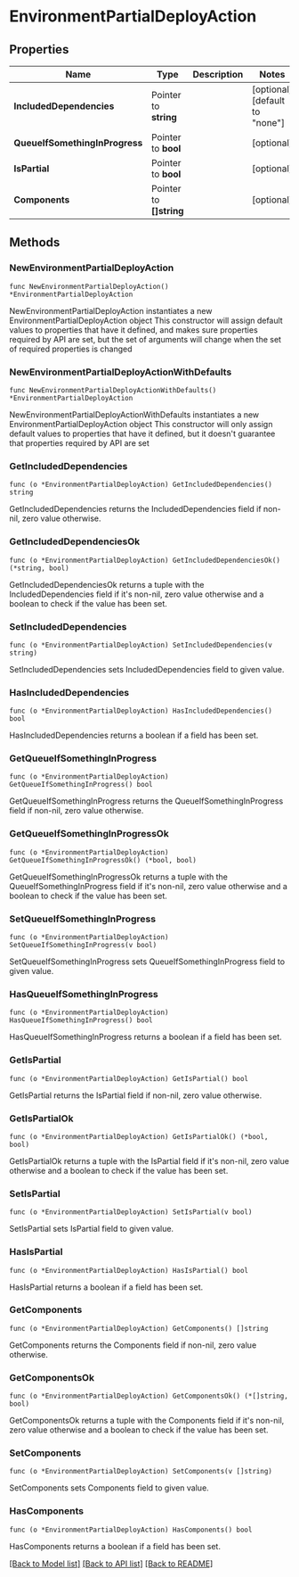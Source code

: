 # EnvironmentPartialDeployAction

## Properties

Name | Type | Description | Notes
------------ | ------------- | ------------- | -------------
**IncludedDependencies** | Pointer to **string** |  | [optional] [default to "none"]
**QueueIfSomethingInProgress** | Pointer to **bool** |  | [optional] 
**IsPartial** | Pointer to **bool** |  | [optional] 
**Components** | Pointer to **[]string** |  | [optional] 

## Methods

### NewEnvironmentPartialDeployAction

`func NewEnvironmentPartialDeployAction() *EnvironmentPartialDeployAction`

NewEnvironmentPartialDeployAction instantiates a new EnvironmentPartialDeployAction object
This constructor will assign default values to properties that have it defined,
and makes sure properties required by API are set, but the set of arguments
will change when the set of required properties is changed

### NewEnvironmentPartialDeployActionWithDefaults

`func NewEnvironmentPartialDeployActionWithDefaults() *EnvironmentPartialDeployAction`

NewEnvironmentPartialDeployActionWithDefaults instantiates a new EnvironmentPartialDeployAction object
This constructor will only assign default values to properties that have it defined,
but it doesn't guarantee that properties required by API are set

### GetIncludedDependencies

`func (o *EnvironmentPartialDeployAction) GetIncludedDependencies() string`

GetIncludedDependencies returns the IncludedDependencies field if non-nil, zero value otherwise.

### GetIncludedDependenciesOk

`func (o *EnvironmentPartialDeployAction) GetIncludedDependenciesOk() (*string, bool)`

GetIncludedDependenciesOk returns a tuple with the IncludedDependencies field if it's non-nil, zero value otherwise
and a boolean to check if the value has been set.

### SetIncludedDependencies

`func (o *EnvironmentPartialDeployAction) SetIncludedDependencies(v string)`

SetIncludedDependencies sets IncludedDependencies field to given value.

### HasIncludedDependencies

`func (o *EnvironmentPartialDeployAction) HasIncludedDependencies() bool`

HasIncludedDependencies returns a boolean if a field has been set.

### GetQueueIfSomethingInProgress

`func (o *EnvironmentPartialDeployAction) GetQueueIfSomethingInProgress() bool`

GetQueueIfSomethingInProgress returns the QueueIfSomethingInProgress field if non-nil, zero value otherwise.

### GetQueueIfSomethingInProgressOk

`func (o *EnvironmentPartialDeployAction) GetQueueIfSomethingInProgressOk() (*bool, bool)`

GetQueueIfSomethingInProgressOk returns a tuple with the QueueIfSomethingInProgress field if it's non-nil, zero value otherwise
and a boolean to check if the value has been set.

### SetQueueIfSomethingInProgress

`func (o *EnvironmentPartialDeployAction) SetQueueIfSomethingInProgress(v bool)`

SetQueueIfSomethingInProgress sets QueueIfSomethingInProgress field to given value.

### HasQueueIfSomethingInProgress

`func (o *EnvironmentPartialDeployAction) HasQueueIfSomethingInProgress() bool`

HasQueueIfSomethingInProgress returns a boolean if a field has been set.

### GetIsPartial

`func (o *EnvironmentPartialDeployAction) GetIsPartial() bool`

GetIsPartial returns the IsPartial field if non-nil, zero value otherwise.

### GetIsPartialOk

`func (o *EnvironmentPartialDeployAction) GetIsPartialOk() (*bool, bool)`

GetIsPartialOk returns a tuple with the IsPartial field if it's non-nil, zero value otherwise
and a boolean to check if the value has been set.

### SetIsPartial

`func (o *EnvironmentPartialDeployAction) SetIsPartial(v bool)`

SetIsPartial sets IsPartial field to given value.

### HasIsPartial

`func (o *EnvironmentPartialDeployAction) HasIsPartial() bool`

HasIsPartial returns a boolean if a field has been set.

### GetComponents

`func (o *EnvironmentPartialDeployAction) GetComponents() []string`

GetComponents returns the Components field if non-nil, zero value otherwise.

### GetComponentsOk

`func (o *EnvironmentPartialDeployAction) GetComponentsOk() (*[]string, bool)`

GetComponentsOk returns a tuple with the Components field if it's non-nil, zero value otherwise
and a boolean to check if the value has been set.

### SetComponents

`func (o *EnvironmentPartialDeployAction) SetComponents(v []string)`

SetComponents sets Components field to given value.

### HasComponents

`func (o *EnvironmentPartialDeployAction) HasComponents() bool`

HasComponents returns a boolean if a field has been set.


[[Back to Model list]](../README.md#documentation-for-models) [[Back to API list]](../README.md#documentation-for-api-endpoints) [[Back to README]](../README.md)


